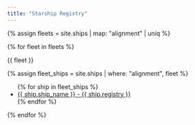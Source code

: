 ```yaml
---
title: "Starship Registry"
---
```


{% assign fleets = site.ships | map: "alignment" | uniq %}

{% for fleet in fleets %}

  <div class="lcars-text-bar">
    <span>{{ fleet }}</span>
  </div>

  {% assign fleet_ships = site.ships | where: "alignment", fleet %}

  <ul class="lcars-list">
  {% for ship in fleet_ships %}
    <li><a href="{{ ship.url }}">{{ ship.ship_name }} - {{ ship.registry }}</a></li>
  {% endfor %}
  </ul>

{% endfor %}